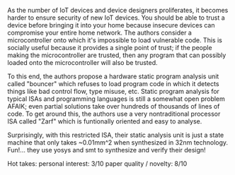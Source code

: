 As the number of IoT devices and device designers proliferates, it becomes harder to ensure security of new IoT devices. You should be able to trust a device before bringing it into your home because insecure devices can compromise your entire home network. The authors consider a microcontroller onto which it's impossible to load vulnerable code. This is socially useful because it provides a single point of trust; if the people making the microcontroller are trusted, then any program that can possibly loaded onto the microcontroller will also be trusted.

To this end, the authors propose a hardware static program analysis unit called "bouncer" which refuses to load program code in which it detects things like bad control flow, type misuse, etc. Static program analysis for typical ISAs and programming languages is still a somewhat open problem AFAIK; even partial solutions take over hundreds of thousands of lines of code. To get around this, the authors use a very nontraditional processor ISA called "Zarf" which is funtionally oriented and easy to analyse.

Surprisingly, with this restricted ISA, their static analysis unit is just a state machine that only takes ~0.01mm^2 when synthesized in 32nm technology. Fun!... they use yosys and smt to synthesize and verify their design!

Hot takes:
personal interest: 3/10
paper quality / novelty: 8/10
